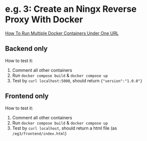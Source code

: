 # e.g. 3: Create an Ningx Reverse Proxy With Docker

[How To Run Multiple Docker Containers Under One URL](https://codingwithmanny.medium.com/create-an-nginx-reverse-proxy-with-docker-a1c0aa9078f1)

## Backend only

How to test it:
1. Comment all other containers
2. Run `docker compose build` & `docker compose up`
3. Test by `curl localhost:5000`, should return `{"version":"1.0.0"}`

## Frontend only

How to test it:
1. Comment all other containers
2. Run `docker compose build` & `docker compose up`
3. Test by `curl localhost`, should return a html file (as `/eg3/frontend/index.html`)